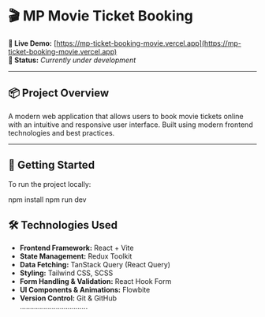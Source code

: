 # 🎬 MP Movie Ticket Booking

**🔗 Live Demo:** [https://mp-ticket-booking-movie.vercel.app](https://mp-ticket-booking-movie.vercel.app)  
**📌 Status:** _Currently under development_

---

## 📦 Project Overview

A modern web application that allows users to book movie tickets online with an intuitive and responsive user interface. Built using modern frontend technologies and best practices.

---

## 🚀 Getting Started

To run the project locally:


npm install
npm run dev

## 🛠️ Technologies Used

- **Frontend Framework:** React + Vite  
- **State Management:** Redux Toolkit  
- **Data Fetching:** TanStack Query (React Query)  
- **Styling:** Tailwind CSS, SCSS  
- **Form Handling & Validation:** React Hook Form  
- **UI Components & Animations:** Flowbite  
- **Version Control:** Git & GitHub </br>
  ..................................




